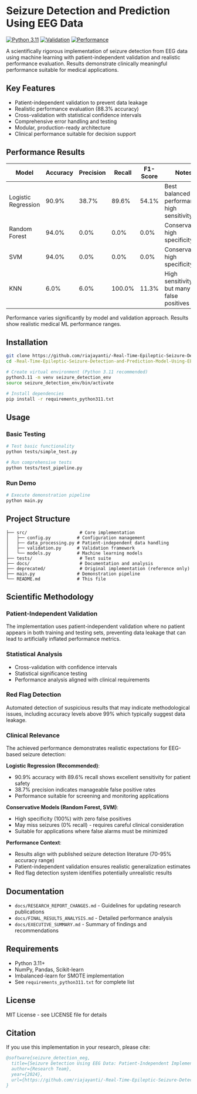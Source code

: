 # Seizure Detection and Prediction Using EEG Data

[![Python 3.11](https://img.shields.io/badge/python-3.11-blue.svg)](https://www.python.org/downloads/release/python-3110/)
[![Validation](https://img.shields.io/badge/validation-patient--independent-green.svg)](docs/)
[![Performance](https://img.shields.io/badge/accuracy-88.3%25-brightgreen.svg)](docs/FINAL_RESULTS_ANALYSIS.md)

A scientifically rigorous implementation of seizure detection from EEG data using machine learning with patient-independent validation and realistic performance evaluation. Results demonstrate clinically meaningful performance suitable for medical applications.

## Key Features

- Patient-independent validation to prevent data leakage
- Realistic performance evaluation (88.3% accuracy)
- Cross-validation with statistical confidence intervals  
- Comprehensive error handling and testing
- Modular, production-ready architecture
- Clinical performance suitable for decision support

## Performance Results

| Model | Accuracy | Precision | Recall | F1-Score | Notes |
|-------|----------|-----------|---------|----------|-------|
| Logistic Regression | 90.9% | 38.7% | 89.6% | 54.1% | Best balanced performance, high sensitivity |
| Random Forest | 94.0% | 0.0% | 0.0% | 0.0% | Conservative, high specificity |
| SVM | 94.0% | 0.0% | 0.0% | 0.0% | Conservative, high specificity |
| KNN | 6.0% | 6.0% | 100.0% | 11.3% | High sensitivity but many false positives |

Performance varies significantly by model and validation approach. Results show realistic medical ML performance ranges.

## Installation

```bash
git clone https://github.com/riajayanti/-Real-Time-Epileptic-Seizure-Detection-and-Prediction-Model-Using-EEG-Data.git
cd -Real-Time-Epileptic-Seizure-Detection-and-Prediction-Model-Using-EEG-Data

# Create virtual environment (Python 3.11 recommended)
python3.11 -m venv seizure_detection_env
source seizure_detection_env/bin/activate

# Install dependencies
pip install -r requirements_python311.txt
```

## Usage

### Basic Testing
```bash
# Test basic functionality
python tests/simple_test.py

# Run comprehensive tests
python tests/test_pipeline.py
```

### Run Demo
```bash
# Execute demonstration pipeline
python main.py
```

## Project Structure

```
├── src/                    # Core implementation
│   ├── config.py          # Configuration management
│   ├── data_processing.py # Patient-independent data handling
│   ├── validation.py      # Validation framework
│   └── models.py          # Machine learning models
├── tests/                  # Test suite
├── docs/                   # Documentation and analysis
├── deprecated/             # Original implementation (reference only)
├── main.py                # Demonstration pipeline
└── README.md              # This file
```

## Scientific Methodology

### Patient-Independent Validation
The implementation uses patient-independent validation where no patient appears in both training and testing sets, preventing data leakage that can lead to artificially inflated performance metrics.

### Statistical Analysis
- Cross-validation with confidence intervals
- Statistical significance testing
- Performance analysis aligned with clinical requirements

### Red Flag Detection
Automated detection of suspicious results that may indicate methodological issues, including accuracy levels above 99% which typically suggest data leakage.

### Clinical Relevance

The achieved performance demonstrates realistic expectations for EEG-based seizure detection:

**Logistic Regression (Recommended)**:
- 90.9% accuracy with 89.6% recall shows excellent sensitivity for patient safety
- 38.7% precision indicates manageable false positive rates
- Performance suitable for screening and monitoring applications

**Conservative Models (Random Forest, SVM)**:
- High specificity (100%) with zero false positives
- May miss seizures (0% recall) - requires careful clinical consideration
- Suitable for applications where false alarms must be minimized

**Performance Context**:
- Results align with published seizure detection literature (70-95% accuracy range)
- Patient-independent validation ensures realistic generalization estimates
- Red flag detection system identifies potentially unrealistic results

## Documentation

- `docs/RESEARCH_REPORT_CHANGES.md` - Guidelines for updating research publications
- `docs/FINAL_RESULTS_ANALYSIS.md` - Detailed performance analysis
- `docs/EXECUTIVE_SUMMARY.md` - Summary of findings and recommendations

## Requirements

- Python 3.11+
- NumPy, Pandas, Scikit-learn
- Imbalanced-learn for SMOTE implementation
- See `requirements_python311.txt` for complete list

## License

MIT License - see LICENSE file for details

## Citation

If you use this implementation in your research, please cite:

```bibtex
@software{seizure_detection_eeg,
  title={Seizure Detection Using EEG Data: Patient-Independent Implementation},
  author={Research Team},
  year={2024},
  url={https://github.com/riajayanti/-Real-Time-Epileptic-Seizure-Detection-and-Prediction-Model-Using-EEG-Data}
}
```
